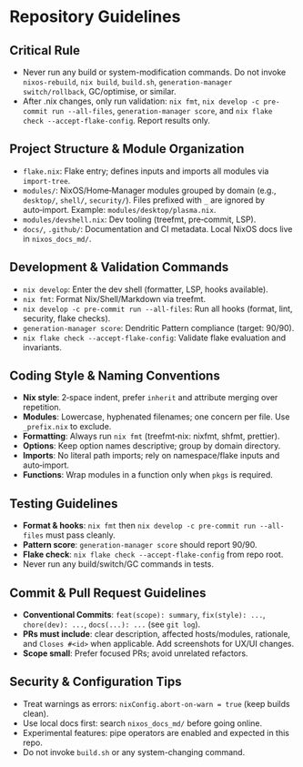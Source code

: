 # Repository Guidelines

## Critical Rule

- Never run any build or system-modification commands. Do not invoke `nixos-rebuild`, `nix build`, `build.sh`, `generation-manager switch/rollback`, GC/optimise, or similar.
- After .nix changes, only run validation: `nix fmt`, `nix develop -c pre-commit run --all-files`, `generation-manager score`, and `nix flake check --accept-flake-config`. Report results only.

## Project Structure & Module Organization

- `flake.nix`: Flake entry; defines inputs and imports all modules via `import-tree`.
- `modules/`: NixOS/Home‑Manager modules grouped by domain (e.g., `desktop/`, `shell/`, `security/`). Files prefixed with `_` are ignored by auto‑import. Example: `modules/desktop/plasma.nix`.
- `modules/devshell.nix`: Dev tooling (treefmt, pre‑commit, LSP).
- `docs/`, `.github/`: Documentation and CI metadata. Local NixOS docs live in `nixos_docs_md/`.

## Development & Validation Commands

- `nix develop`: Enter the dev shell (formatter, LSP, hooks available).
- `nix fmt`: Format Nix/Shell/Markdown via treefmt.
- `nix develop -c pre-commit run --all-files`: Run all hooks (format, lint, security, flake checks).
- `generation-manager score`: Dendritic Pattern compliance (target: 90/90).
- `nix flake check --accept-flake-config`: Validate flake evaluation and invariants.

## Coding Style & Naming Conventions

- **Nix style**: 2‑space indent, prefer `inherit` and attribute merging over repetition.
- **Modules**: Lowercase, hyphenated filenames; one concern per file. Use `_prefix.nix` to exclude.
- **Formatting**: Always run `nix fmt` (treefmt‑nix: nixfmt, shfmt, prettier).
- **Options**: Keep option names descriptive; group by domain directory.
- **Imports**: No literal path imports; rely on namespace/flake inputs and auto‑import.
- **Functions**: Wrap modules in a function only when `pkgs` is required.

## Testing Guidelines

- **Format & hooks**: `nix fmt` then `nix develop -c pre-commit run --all-files` must pass cleanly.
- **Pattern score**: `generation-manager score` should report 90/90.
- **Flake check**: `nix flake check --accept-flake-config` from repo root.
- Never run any build/switch/GC commands in tests.

## Commit & Pull Request Guidelines

- **Conventional Commits**: `feat(scope): summary`, `fix(style): ...`, `chore(dev): ...`, `docs(...): ...` (see `git log`).
- **PRs must include**: clear description, affected hosts/modules, rationale, and `Closes #<id>` when applicable. Add screenshots for UX/UI changes.
- **Scope small**: Prefer focused PRs; avoid unrelated refactors.

## Security & Configuration Tips

- Treat warnings as errors: `nixConfig.abort-on-warn = true` (keep builds clean).
- Use local docs first: search `nixos_docs_md/` before going online.
- Experimental features: pipe operators are enabled and expected in this repo.
- Do not invoke `build.sh` or any system-changing command.
